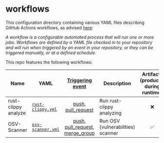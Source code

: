 # workflows

This configuration directory containing various YAML files describing GitHub Actions workflows,
as advised [here](https://docs.github.com/en/actions/get-started/understanding-github-actions#workflows):

_A workflow is a configurable automated process that will run one or more jobs.
Workflows are defined by a YAML file checked in to your repository and will run when triggered by an event in your repository,
or they can be triggered manually, or at a defined schedule._

This repo features the following workflows:

| Name                | YAML                                 |                                                                                                              [Triggering <br>event](https://docs.github.com/en/actions/reference/events-that-trigger-workflows)                                                                                                               | Description                       | Artifacts <br>(produced during runtime) |
|---------------------|--------------------------------------|:-----------------------------------------------------------------------------------------------------------------------------------------------------------------------------------------------------------------------------------------------------------------------------------------------------------------------------:|-----------------------------------|:---------------------------------------:|
| rust-clippy analyze | [`rust-clippy.yml`](rust-clippy.yml) |                                                               [push](https://docs.github.com/en/actions/reference/events-that-trigger-workflows#push), [pull_request](https://docs.github.com/en/actions/reference/events-that-trigger-workflows#pull_request)                                                                | Run rust-clippy analyzing         |                   :x:                   |
| OSV-Scanner         | [`osv-scanner.yml`](osv-scanner.yml) | [push](https://docs.github.com/en/actions/reference/events-that-trigger-workflows#push), [pull_request](https://docs.github.com/en/actions/reference/events-that-trigger-workflows#pull_request), [merge_group](https://docs.github.com/en/actions/reference/workflows-and-actions/events-that-trigger-workflows#merge_group) | Run OSV (vulnerabilities) scanner |           :white_check_mark:            |
